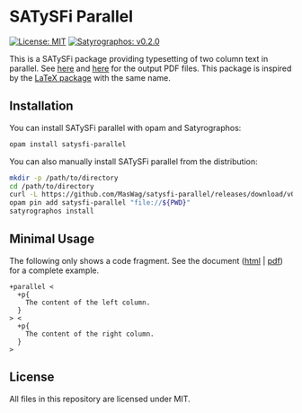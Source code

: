 SATySFi Parallel
================

[![License: MIT](https://img.shields.io/badge/License-MIT-blue.svg)](./LICENSE)
[![Satyrographos: v0.2.0](https://img.shields.io/badge/Satyrographos-v0.2.0-green.svg)](https://satyrographos-packages.netlify.app/packages/parallel)

This is a SATySFi package providing typesetting of two column text in parallel. See [here](https://maswag.github.io/satysfi-parallel/example.pdf) and [here](https://maswag.github.io/satysfi-parallel/example-manual.pdf) for the output PDF files. This package is inspired by the [LaTeX package](https://ctan.org/pkg/parallel) with the same name.

Installation
------------

You can install SATySFi parallel with opam and Satyrographos:

```sh
opam install satysfi-parallel
```

You can also manually install SATySFi parallel from the distribution:

```sh
mkdir -p /path/to/directory
cd /path/to/directory
curl -L https://github.com/MasWag/satysfi-parallel/releases/download/v0.2.0/package.tar.gz | tar zxvf -
opam pin add satysfi-parallel "file://${PWD}"
satyrographos install
```

Minimal Usage
-------------

The following only shows a code fragment. See the document ([html](https://maswag.github.io/satysfi-parallel/parallel-doc.html) | [pdf](https://maswag.github.io/satysfi-parallel/parallel-doc.pdf)) for a complete example.

```satysfi
+parallel <
  +p{
    The content of the left column.
  }
> <
  +p{
    The content of the right column.
  }
>
```

License
-------

All files in this repository are licensed under MIT.
